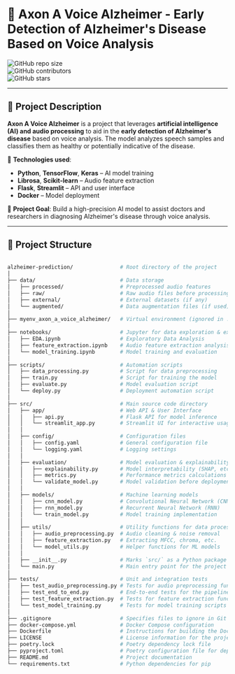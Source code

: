 # 🧠 Axon A Voice Alzheimer - Early Detection of Alzheimer's Disease Based on Voice Analysis  

![GitHub repo size](https://img.shields.io/github/repo-size/romanturowskidev/axon_a_voice_alzheimer)  
![GitHub contributors](https://img.shields.io/github/contributors/romanturowskidev/axon_a_voice_alzheimer)  
![GitHub stars](https://img.shields.io/github/stars/romanturowskidev/axon_a_voice_alzheimer?style=social)  

---

## 📌 Project Description  

**Axon A Voice Alzheimer** is a project that leverages **artificial intelligence (AI) and audio processing** to aid in the **early detection of Alzheimer's disease** based on voice analysis. The model analyzes speech samples and classifies them as healthy or potentially indicative of the disease.

🔹 **Technologies used**:
  
- **Python**, **TensorFlow**, **Keras** – AI model training  
- **Librosa**, **Scikit-learn** – Audio feature extraction  
- **Flask**, **Streamlit** – API and user interface  
- **Docker** – Model deployment  

🎯 **Project Goal**: Build a high-precision AI model to assist doctors and researchers in diagnosing Alzheimer's disease through voice analysis.

---

## 📁 Project Structure

```bash
  
alzheimer-prediction/               # Root directory of the project
│
├── data/                           # Data storage
│   ├── processed/                  # Preprocessed audio features
│   ├── raw/                        # Raw audio files before processing
│   ├── external/                   # External datasets (if any)
│   └── augmented/                  # Data augmentation files (if used)
│
├── myenv_axon_a_voice_alzheimer/   # Virtual environment (ignored in .gitignore)
│
├── notebooks/                      # Jupyter for data exploration & experiments
│   ├── EDA.ipynb                   # Exploratory Data Analysis
│   ├── feature_extraction.ipynb    # Audio feature extraction analysis
│   └── model_training.ipynb        # Model training and evaluation
│
├── scripts/                        # Automation scripts
│   ├── data_processing.py          # Script for data preprocessing
│   ├── train.py                    # Script for training the model
│   ├── evaluate.py                 # Model evaluation script
│   └── deploy.py                   # Deployment automation script
│
├── src/                            # Main source code directory
│   ├── app/                        # Web API & User Interface
│   │   ├── api.py                  # Flask API for model inference
│   │   └── streamlit_app.py        # Streamlit UI for interactive usage
│   │
│   ├── config/                     # Configuration files
│   │   ├── config.yaml             # General configuration file
│   │   └── logging.yaml            # Logging settings
│   │
│   ├── evaluation/                 # Model evaluation & explainability
│   │   ├── explainability.py       # Model interpretability (SHAP, etc.)
│   │   ├── metrics.py              # Performance metrics calculations
│   │   └── validate_model.py       # Model validation before deployment
│   │
│   ├── models/                     # Machine learning models
│   │   ├── cnn_model.py            # Convolutional Neural Network (CNN)
│   │   ├── rnn_model.py            # Recurrent Neural Network (RNN)
│   │   └── train_model.py          # Model training implementation
│   │
│   ├── utils/                      # Utility functions for data processing
│   │   ├── audio_preprocessing.py  # Audio cleaning & noise removal
│   │   ├── feature_extraction.py   # Extracting MFCC, chroma, etc.
│   │   └── model_utils.py          # Helper functions for ML models
│   │
│   ├── __init__.py                 # Marks `src/` as a Python package
│   └── main.py                     # Main entry point for the project
│
├── tests/                          # Unit and integration tests
│   ├── test_audio_preprocessing.py # Tests for audio preprocessing functions
│   ├── test_end_to_end.py          # End-to-end tests for the pipeline
│   ├── test_feature_extraction.py  # Tests for feature extraction functions
│   └── test_model_training.py      # Tests for model training scripts
│
├── .gitignore                      # Specifies files to ignore in Git control
├── docker-compose.yml              # Docker Compose configuration
├── Dockerfile                      # Instructions for building the Doc container
├── LICENSE                         # License information for the project
├── poetry.lock                     # Poetry dependency lock file
├── pyproject.toml                  # Poetry configuration file for dependencies
├── README.md                       # Project documentation
└── requirements.txt                # Python dependencies for pip
```
